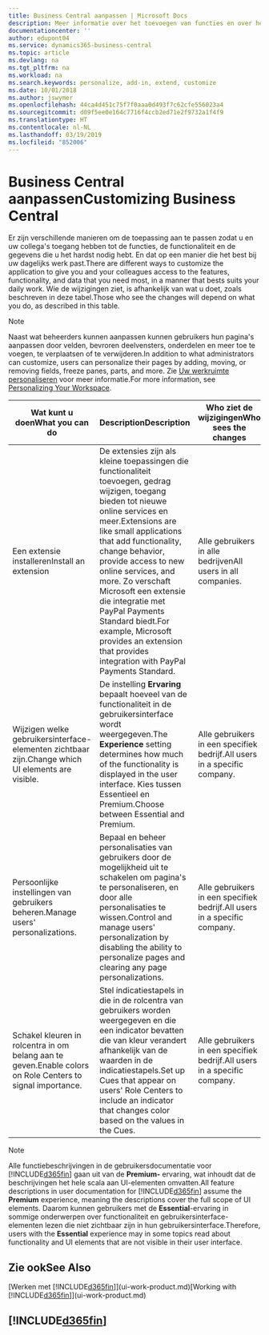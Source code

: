 ```yaml
---
title: Business Central aanpassen | Microsoft Docs
description: Meer informatie over het toevoegen van functies en over het aanpassen van Business Central.
documentationcenter: ''
author: edupont04
ms.service: dynamics365-business-central
ms.topic: article
ms.devlang: na
ms.tgt_pltfrm: na
ms.workload: na
ms.search.keywords: personalize, add-in, extend, customize
ms.date: 10/01/2018
ms.author: jswymer
ms.openlocfilehash: 44ca4d451c75f7f0aaa0d493f7c62cfe556023a4
ms.sourcegitcommit: d09f5ee0e164c7716f4ccb2ed71e2f9732a1f4f9
ms.translationtype: HT
ms.contentlocale: nl-NL
ms.lasthandoff: 03/19/2019
ms.locfileid: "852006"
---
```

# <a name="customizing-business-central"></a><span data-ttu-id="0f100-103">Business Central aanpassen</span><span class="sxs-lookup"><span data-stu-id="0f100-103">Customizing Business Central</span></span>
<span data-ttu-id="0f100-104">Er zijn verschillende manieren om de toepassing aan te passen zodat u en uw collega's toegang hebben tot de functies, de functionaliteit en de gegevens die u het hardst nodig hebt. En dat op een manier die het best bij uw dagelijks werk past.</span><span class="sxs-lookup"><span data-stu-id="0f100-104">There are different ways to customize the application to give you and your colleagues access to the features, functionality, and data that you need most, in a manner that bests suits your daily work.</span></span> <span data-ttu-id="0f100-105">Wie de wijzigingen ziet, is afhankelijk van wat u doet, zoals beschreven in deze tabel.</span><span class="sxs-lookup"><span data-stu-id="0f100-105">Those who see the changes will depend on what you do, as described in this table.</span></span>

> [!NOTE]
> <span data-ttu-id="0f100-106">Naast wat beheerders kunnen aanpassen kunnen gebruikers hun pagina's aanpassen door velden, bevroren deelvensters, onderdelen en meer toe te voegen, te verplaatsen of te verwijderen.</span><span class="sxs-lookup"><span data-stu-id="0f100-106">In addition to what administrators can customize, users can personalize their pages by adding, moving, or removing fields, freeze panes, parts, and more.</span></span> <span data-ttu-id="0f100-107">Zie [Uw werkruimte personaliseren](ui-personalization-user.md) voor meer informatie.</span><span class="sxs-lookup"><span data-stu-id="0f100-107">For more information, see [Personalizing Your Workspace](ui-personalization-user.md).</span></span>

| <span data-ttu-id="0f100-108">Wat kunt u doen</span><span class="sxs-lookup"><span data-stu-id="0f100-108">What you can do</span></span>    |  <span data-ttu-id="0f100-109">Description</span><span class="sxs-lookup"><span data-stu-id="0f100-109">Description</span></span>  |  <span data-ttu-id="0f100-110">Who ziet de wijzigingen</span><span class="sxs-lookup"><span data-stu-id="0f100-110">Who sees the changes</span></span>  |  <span data-ttu-id="0f100-111">Meer informatie</span><span class="sxs-lookup"><span data-stu-id="0f100-111">More information</span></span>  |
|-----|---------------|---------|-------|
|<span data-ttu-id="0f100-112">Een extensie installeren</span><span class="sxs-lookup"><span data-stu-id="0f100-112">Install an extension</span></span>|<span data-ttu-id="0f100-113">De extensies zijn als kleine toepassingen die functionaliteit toevoegen, gedrag wijzigen, toegang bieden tot nieuwe online services en meer.</span><span class="sxs-lookup"><span data-stu-id="0f100-113">Extensions are like small applications that add functionality, change behavior, provide access to new online services, and more.</span></span> <span data-ttu-id="0f100-114">Zo verschaft Microsoft een extensie die integratie met PayPal Payments Standard biedt.</span><span class="sxs-lookup"><span data-stu-id="0f100-114">For example, Microsoft provides an extension that provides integration with PayPal Payments Standard.</span></span>|<span data-ttu-id="0f100-115">Alle gebruikers in alle bedrijven</span><span class="sxs-lookup"><span data-stu-id="0f100-115">All users in all companies.</span></span>|[<span data-ttu-id="0f100-116">Aanpassen met behulp van extensies</span><span class="sxs-lookup"><span data-stu-id="0f100-116">Customizing Using Extensions</span></span>](ui-extensions.md)|
|<span data-ttu-id="0f100-117">Wijzigen welke gebruikersinterface-elementen zichtbaar zijn.</span><span class="sxs-lookup"><span data-stu-id="0f100-117">Change which UI elements are visible.</span></span>|<span data-ttu-id="0f100-118">De instelling **Ervaring** bepaalt hoeveel van de functionaliteit in de gebruikersinterface wordt weergegeven.</span><span class="sxs-lookup"><span data-stu-id="0f100-118">The **Experience** setting determines how much of the functionality is displayed in the user interface.</span></span> <span data-ttu-id="0f100-119">Kies tussen Essentieel en Premium.</span><span class="sxs-lookup"><span data-stu-id="0f100-119">Choose between Essential and Premium.</span></span>|<span data-ttu-id="0f100-120">Alle gebruikers in een specifiek bedrijf.</span><span class="sxs-lookup"><span data-stu-id="0f100-120">All users in a specific company.</span></span>|[<span data-ttu-id="0f100-121">Wijzigen welke functies worden weergegeven</span><span class="sxs-lookup"><span data-stu-id="0f100-121">Changing Which Features are Displayed</span></span>](ui-experiences.md)|
|<span data-ttu-id="0f100-122">Persoonlijke instellingen van gebruikers beheren.</span><span class="sxs-lookup"><span data-stu-id="0f100-122">Manage users' personalizations.</span></span>|<span data-ttu-id="0f100-123">Bepaal en beheer personalisaties van gebruikers door de mogelijkheid uit te schakelen om pagina's te personaliseren, en door alle personalisaties te wissen.</span><span class="sxs-lookup"><span data-stu-id="0f100-123">Control and manage users' personalization by disabling the ability to personalize pages and clearing any page personalizations.</span></span>|<span data-ttu-id="0f100-124">Alle gebruikers in een specifiek bedrijf.</span><span class="sxs-lookup"><span data-stu-id="0f100-124">All users in a specific company.</span></span>|[<span data-ttu-id="0f100-125">Personalisaties beheren als beheerder</span><span class="sxs-lookup"><span data-stu-id="0f100-125">Managing Personalization as an Administrator</span></span>](ui-personalization-manage.md)|
|<span data-ttu-id="0f100-126">Schakel kleuren in rolcentra in om belang aan te geven.</span><span class="sxs-lookup"><span data-stu-id="0f100-126">Enable colors on Role Centers to signal importance.</span></span>|<span data-ttu-id="0f100-127">Stel indicatiestapels in die in de rolcentra van gebruikers worden weergegeven en die een indicator bevatten die van kleur verandert afhankelijk van de waarden in de indicatiestapels.</span><span class="sxs-lookup"><span data-stu-id="0f100-127">Set up Cues that appear on users' Role Centers to include an indicator that changes color based on the values in the Cues.</span></span>|<span data-ttu-id="0f100-128">Alle gebruikers in een specifiek bedrijf.</span><span class="sxs-lookup"><span data-stu-id="0f100-128">All users in a specific company.</span></span>|[<span data-ttu-id="0f100-129">Een gekleurde indicator instellen voor indicatiestapels</span><span class="sxs-lookup"><span data-stu-id="0f100-129">Setting Up a Colored Indicator on Cues</span></span>](admin-how-set-up-colored-indicator-on-cues.md)|

> [!NOTE]
> <span data-ttu-id="0f100-130">Alle functiebeschrijvingen in de gebruikersdocumentatie voor [!INCLUDE[d365fin](includes/d365fin_md.md)] gaan uit van de **Premium-** ervaring, wat inhoudt dat de beschrijvingen het hele scala aan UI-elementen omvatten.</span><span class="sxs-lookup"><span data-stu-id="0f100-130">All feature descriptions in user documentation for [!INCLUDE[d365fin](includes/d365fin_md.md)] assume the **Premium** experience, meaning the descriptions cover the full scope of UI elements.</span></span> <span data-ttu-id="0f100-131">Daarom kunnen gebruikers met de **Essential**-ervaring in sommige onderwerpen over functionaliteit en gebruikersinterface-elementen lezen die niet zichtbaar zijn in hun gebruikersinterface.</span><span class="sxs-lookup"><span data-stu-id="0f100-131">Therefore, users with the **Essential** experience may in some topics read about functionality and UI elements that are not visible in their user interface.</span></span>

## <a name="see-also"></a><span data-ttu-id="0f100-132">Zie ook</span><span class="sxs-lookup"><span data-stu-id="0f100-132">See Also</span></span>
<span data-ttu-id="0f100-133">[Werken met [!INCLUDE[d365fin](includes/d365fin_md.md)]](ui-work-product.md)</span><span class="sxs-lookup"><span data-stu-id="0f100-133">[Working with [!INCLUDE[d365fin](includes/d365fin_md.md)]](ui-work-product.md)</span></span>  

## [!INCLUDE[d365fin](includes/free_trial_md.md)]  
